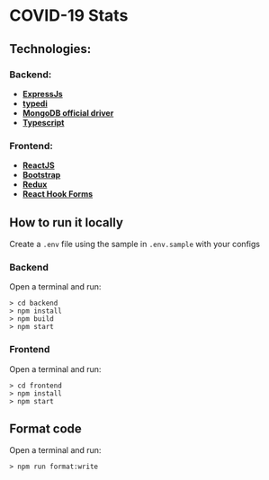 # COVID-19 Stats

## Technologies:
### Backend:
- __[ExpressJs](http://expressjs.com/)__
- __[typedi](https://github.com/typestack/typedi)__
- __[MongoDB official driver](https://docs.mongodb.com/drivers/node/current/)__
- __[Typescript](https://www.typescriptlang.org/)__

### Frontend:
- __[ReactJS](https://reactjs.org/)__
- __[Bootstrap](https://getbootstrap.com/)__
- __[Redux](https://redux.js.org/)__
- __[React Hook Forms](https://react-hook-form.com/)__

## How to run it locally

Create a `.env` file using the sample in `.env.sample` with your configs

### Backend
Open a terminal and run:
```
> cd backend
> npm install
> npm build
> npm start

```

### Frontend
Open a terminal and run:
```
> cd frontend
> npm install
> npm start

```

## Format code
Open a terminal and run:
```
> npm run format:write
```
